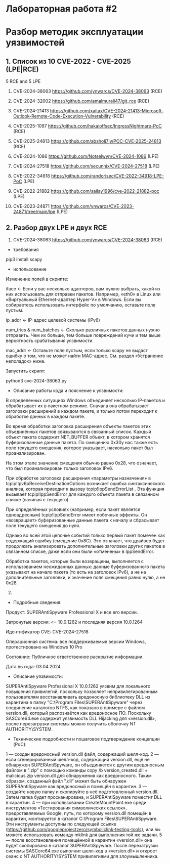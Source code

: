 # Лабораторная работа #2

# Разбор методик эксплуатации уязвимостей 

## 1. Список из 10 CVE-2022 - CVE-2025 (LPE|RCE)

5 RCE and 5 LPE

1) CVE-2024-38063    https://github.com/ynwarcs/CVE-2024-38063 (RCE)

2) CVE-2024-32002    https://github.com/amalmurali47/git_rce (RCE)

3) CVE-2024-21413    https://github.com/xaitax/CVE-2024-21413-Microsoft-Outlook-Remote-Code-Execution-Vulnerability (RCE)

4) CVE-2025-1097    https://github.com/hakaioffsec/IngressNightmare-PoC (RCE)

5) CVE-2025-24813    https://github.com/absholi7ly/POC-CVE-2025-24813 (RCE)

6) CVE-2024-1086    https://github.com/Notselwyn/CVE-2024-1086 (LPE)

7) CVE-2024-27518    https://github.com/secunnix/CVE-2024-27518 (LPE)

8) CVE-2022-34918    https://github.com/randorisec/CVE-2022-34918-LPE-PoC (LPE)

9) CVE-2022-21882    https://github.com/sailay1996/cve-2022-21882-poc (LPE)

10) CVE-2023-24871    https://github.com/ynwarcs/CVE-2023-24871/tree/main/lpe (LPE)

## 2. Разбор двух LPE и двух RCE

1) CVE-2024-38063    https://github.com/ynwarcs/CVE-2024-38063 (RCE)

- требования

pip3 install scapy

- использование

Изменение полей в скрипте:

iface <- Если у вас несколько адаптеров, вам нужно выбрать, какой из них использовать для отправки пакетов. Например, «eth0» в Linux или «Виртуальный Ethernet-адаптер Hyper-V» в Windows. Если вы собираетесь использовать интерфейс по умолчанию, оставьте поле пустым.

ip_addr <- IP-адрес целевой системы (IPv6)

num_tries & num_batches <- Сколько различных пакетов данных нужно отправить. Чем их больше, тем больше повреждений кучи и тем выше вероятность срабатывания уязвимости.

mac_addr <- Оставьте поле пустым, если только scapy не выдаст ошибку о том, что не может найти MAC-адрес. См. раздел «Устранение неполадок» ниже.

Запустить скрипт:

python3 cve-2024-38063.py

- Описание работы кода и пояснение к уязвимости:

В определённых ситуациях Windows объединяет несколько IP-пакетов и обрабатывает их в пакетном режиме. Сначала она обрабатывает заголовки расширений в каждом пакете, и только потом переходит к обработке данных в каждом пакете.

Во время обработки заголовка расширения объекты пакетов этих объединённых пакетов связываются в связанный список. Каждый объект пакета содержит NET_BUFFER объект, в котором хранятся буферизованные данные пакета. По смещению 0x30у нас также есть поле текущего смещения, которое указывает, насколько пакет был проанализирован. 

На этом этапе значение смещения обычно равно 0x28, что означает, что был проанализирован только заголовок IPv6.

При обработке заголовка расширения «параметры назначения» в tcpip!Ipv6pReceiveDestinationOptions возникает ошибка синтаксического анализа, которая приводит к вызову tcpip!IppSendErrorList . Эта функция вызывает tcpip!IppSendError для каждого объекта пакета в связанном списке (начиная с текущего).

При определённых условиях (например, если пакет является одноадресным) tcpip!IppSendError имеет побочные эффекты. Он «возвращает» буферизованные данные пакета к началу и сбрасывает поле текущего смещения до нуля.

Однако во всей этой цепочке событий только первый пакет помечен как содержащий ошибку (смещение 0x8C). Это означает, что драйвер будет продолжать анализировать дополнительные заголовки других пакетов в связанном списке, даже если они были «отменены» в IppSendError.

Обработка пакетов, которые были возвращены, выполняется с использованием неожиданных данных: данные буферизованного пакета указывают на начало пакета (то есть на заголовок IPv6), а не на дополнительные заголовки, и значение поля смещения равно нулю, а не 0x28.

2) 

- Подробные сведения:

Продукт: SUPERAntiSpyware Professional X и все его версии.

Затронутые версии: <= 10.0.1262 и последняя версия 10.0.1264

Идентификатор CVE: CVE-2024-27518

Операционная система: все поддерживаемые версии Windows, протестировано на Windows 10 Pro

Состояние: Публичное ответственное раскрытие информации.

Дата выхода: 03.04.2024

- Описание уязвимости:

SUPERAntiSpyware Professional X 10.0.1262 уязвим для локального повышения привилегий, поскольку позволяет непривилегированным пользователям восстанавливать вредоносную библиотеку DLL из карантина в папку "C:\Program Files\SUPERAntiSpyware" через соединение каталогов NTFS, как показано в примере с файлом version.dll, который распознаётся как вредоносное ПО. Поскольку SASCore64.exe содержит уязвимость DLL Hijacking для «version.dll», после перезагрузки системы можно получить оболочку NT AUTHORITY\SYSTEM.

- Технические подробности и пошаговое подтверждение концепции (PoC):

1 — создан вредоносный version.dll файл, содержащий шелл-код.
2 — если сгенерированный шелл-код, содержащий version.dll, ещё не обнаружен SUPERAntiSpyware, он объединяется с другим вредоносным файлом в ".zip" с помощью команды copy /b version_created.dll + malicious.zip version.dll для обнаружения как вредоносного. Таким образом, созданный файл ".dll" может быть обнаружен SUPERAntiSpyware как вредоносный и помещён в карантин.
3 — создайте новую папку и скопируйте в неё подготовленный version.dll. Затем папка будет просканирована, и SUPERAntiSpyware поместит DLL в карантин.
4 — при использовании CreateMountPoint.exe среди инструментов «Тестирования символических ссылок», предоставляемых Google, путь, по которому version.dll помещён в карантин, монтируется в каталог C:\Program Files\SUPERAntiSpyware. Эти инструменты доступны по следующей ссылке (https://github.com/googleprojectzero/symboliclink-testing-tools), или вы можете использовать команду mklink для выполнения той же задачи.
5 — после восстановления помещённой в карантин «version.dll» она будет скопирована в каталог SUPERAntiSpyware. После перезагрузки системы SASCore64.exe выполнит шелл-код в «version.dll» и откроет сеанс с NT AUTHORITY\SYSTEM привилегиями для злоумышленника.
